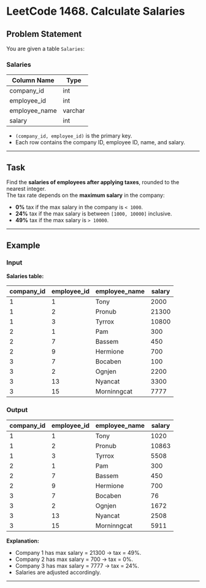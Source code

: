 # LeetCode 1468. Calculate Salaries

## Problem Statement

You are given a table `Salaries`:

### Salaries
| Column Name   | Type    |
|---------------|---------|
| company_id    | int     |
| employee_id   | int     |
| employee_name | varchar |
| salary        | int     |

- `(company_id, employee_id)` is the primary key.
- Each row contains the company ID, employee ID, name, and salary.

---

## Task

Find the **salaries of employees after applying taxes**, rounded to the nearest integer.  
The tax rate depends on the **maximum salary** in the company:

- **0%** tax if the max salary in the company is `< 1000`.
- **24%** tax if the max salary is between `[1000, 10000]` inclusive.
- **49%** tax if the max salary is `> 10000`.

---

## Example

### Input
**Salaries table:**

| company_id | employee_id | employee_name | salary |
|------------|-------------|---------------|--------|
| 1          | 1           | Tony          | 2000   |
| 1          | 2           | Pronub        | 21300  |
| 1          | 3           | Tyrrox        | 10800  |
| 2          | 1           | Pam           | 300    |
| 2          | 7           | Bassem        | 450    |
| 2          | 9           | Hermione      | 700    |
| 3          | 7           | Bocaben       | 100    |
| 3          | 2           | Ognjen        | 2200   |
| 3          | 13          | Nyancat       | 3300   |
| 3          | 15          | Morninngcat   | 7777   |

### Output
| company_id | employee_id | employee_name | salary |
|------------|-------------|---------------|--------|
| 1          | 1           | Tony          | 1020   |
| 1          | 2           | Pronub        | 10863  |
| 1          | 3           | Tyrrox        | 5508   |
| 2          | 1           | Pam           | 300    |
| 2          | 7           | Bassem        | 450    |
| 2          | 9           | Hermione      | 700    |
| 3          | 7           | Bocaben       | 76     |
| 3          | 2           | Ognjen        | 1672   |
| 3          | 13          | Nyancat       | 2508   |
| 3          | 15          | Morninngcat   | 5911   |

**Explanation:**
- Company 1 has max salary = 21300 → tax = 49%.
- Company 2 has max salary = 700 → tax = 0%.
- Company 3 has max salary = 7777 → tax = 24%.
- Salaries are adjusted accordingly.

---